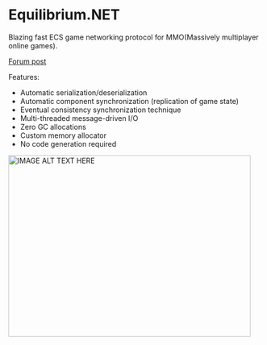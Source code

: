# Equilibrium.NET

Blazing fast ECS game networking protocol for MMO(Massively multiplayer online games). 

[Forum post](https://forum.unity.com/threads/showcase-enet-unity-ecs-5000-real-time-player-simulation.605656)

Features:
- Automatic serialization/deserialization
- Automatic component synchronization (replication of game state)
- Eventual consistency synchronization technique
- Multi-threaded message-driven I/O
- Zero GC allocations
- Custom memory allocator
- No code generation required


<a href="http://www.youtube.com/watch?feature=player_embedded&v=DIDXbnmiub8
" target="_blank"><img src="http://img.youtube.com/vi/DIDXbnmiub8/0.jpg" 
alt="IMAGE ALT TEXT HERE" width="480" height="360" border="0" /></a>
